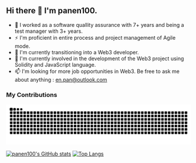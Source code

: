 ## Hi there 👋 I'm panen100.

- 🔭 I worked as a software quallity assurance with 7+ years and being a test manager with 3+ years.
- ⚡ I'm proficient in entire process and project management of Agile mode.
- 🌱 I'm currently transitioning into a Web3 developer. 
- 👯 I'm currently involved in the development of the Web3 project using Solidity and JavaScript language.
- 📫 I'm looking for more job opportunities in Web3. Be free to ask me about anything : en.pan@outlook.com

### My Contributions

<picture>
  <source media="(prefers-color-scheme: dark)" srcset="https://raw.githubusercontent.com/panen100/panen100/output/github-contribution-grid-snake-dark.svg">
  <source media="(prefers-color-scheme: light)" srcset="https://raw.githubusercontent.com/panen100/panen100/output/github-contribution-grid-snake.svg">
  <img alt="github contribution grid snake animation" src="https://raw.githubusercontent.com/panen100/panen100/output/github-contribution-grid-snake.svg">
</picture>

[![panen100's GitHub stats](https://github-readme-stats.vercel.app/api?username=panen100)](https://github.com/panen100/github-readme-stats)
[![Top Langs](https://github-readme-stats.vercel.app/api/top-langs/?username=panen100)](https://github.com/panen100/github-readme-stats)

<!--
**panen100/panen100** is a ✨ _special_ ✨ repository because its `README.md` (this file) appears on your GitHub profile.

Here are some ideas to get you started:

- 🔭 I’m currently working on ...
- 🌱 I’m currently learning ...
- 👯 I’m looking to collaborate on ...
- 🤔 I’m looking for help with ...
- 💬 Ask me about ...
- 📫 How to reach me: ...
- 😄 Pronouns: ...
- ⚡ Fun fact: ...
-->
